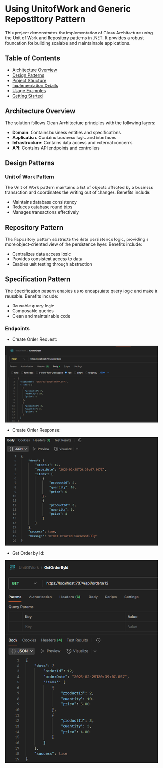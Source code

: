 # Using UnitofWork and Generic Repostitory Pattern

This project demonstrates the implementation of Clean Architecture using the Unit of Work and Repository patterns in .NET. It provides a robust foundation for building scalable and maintainable applications.

## Table of Contents
- [Architecture Overview](#architecture-overview)
- [Design Patterns](#design-patterns)
- [Project Structure](#project-structure)
- [Implementation Details](#implementation-details)
- [Usage Examples](#usage-examples)
- [Getting Started](#getting-started)

## Architecture Overview

The solution follows Clean Architecture principles with the following layers:
- **Domain**: Contains business entities and specifications
- **Application**: Contains business logic and interfaces
- **Infrastructure**: Contains data access and external concerns
- **API**: Contains API endpoints and controllers

## Design Patterns

### Unit of Work Pattern
The Unit of Work pattern maintains a list of objects affected by a business transaction and coordinates the writing out of changes. Benefits include:
- Maintains database consistency
- Reduces database round trips
- Manages transactions effectively

## Repository Pattern
The Repository pattern abstracts the data persistence logic, providing a more object-oriented view of the persistence layer. Benefits include:

 - Centralizes data access logic
 - Provides consistent access to data
 - Enables unit testing through abstraction

## Specification Pattern
The Specification pattern enables us to encapsulate query logic and make it reusable. Benefits include:

 - Reusable query logic
 - Composable queries
 - Clean and maintainable code

### Endpoints

- Create Order Request:

![alt text](image.png)

- Create Order Response:

![alt text](image-1.png)

- Get Order by Id:

![alt text](image-2.png)
